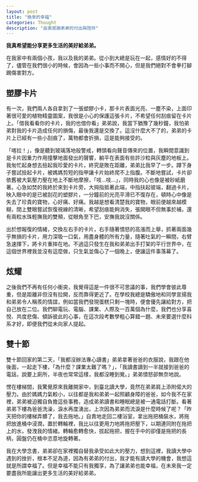 ```yaml
---
layout: post
title: "換來的幸福"
categories: Thought
description: "由衷感謝弟弟的付出與陪伴"
---
```


**我真希望能分享更多生活的美好給弟弟。**

在我家中有兩個小孩，我以及我的弟弟。從小到大總是玩在一起，感情好的不得了，儘管在我們很小的時候，會因為一些小事而不開心，但是我們絕對不會拳打腳踢傷害對方。

## 塑膠卡片

有一次，我們兩人各自拿到了一張塑膠小卡，那卡片表面光亮、一塵不染，上面印著很可愛的植物精靈圖案，我很是小心的保護這張卡片，不希望任何刮痕留在卡片上。「借我看看你的卡片，我的也借你看」弟弟說，我當下猶豫了幾秒鐘，我怕弟弟對我的卡片造成任何的損傷，最後我還是交換了。這沒什麼大不了的，弟弟的卡片上已經有一些小刮痕了，萬物都會折損，這是能夠接受的。

「喀拉！」，像是聽到玻璃落地般警戒，轉頭看向聲音傳來的位置，我瞬間意識到是卡片因重力作用撞擊地面發出的聲響，躺平在表面有些許沙粒與灰塵的地板上。我匆忙起身想去撿起我珍愛的卡片，終究是敗在距離，弟弟比我早了一步。蹲下身子嘗試撿起卡片，被媽媽剪短的指甲讓卡片始終爬不上指腹。不斷地嘗試，卡片卻依舊被大氣壓力壓在地上不斷地摩擦，「吱…吱…」，同時我的心也像是被砂紙磨著。心急如焚的我終於來到卡片旁，大拇指抵著此端，中指扶起彼端，翻過卡片，映入眼中的是已被刮花的塑膠片，一分鐘前的光亮平滑已不復存在，頓時心中像是失去了珍貴的寶物，心好痛、好痛。我越是想看清楚我的寶物，眼前便越來越模糊，閉上雙眼嘗試恢復視線的清晰，希望刮痕能夠消失，張開眼不但無事於補，還有兩粒水珠輕撫我的雙頰，從眼角至下巴，安撫我說沒關係。

出於想報復的情緒，交換左右手的卡片，右手隨著憤怒的高漲而上舉，抓著兩面幾乎無損的卡片，用力深吸一口氣，用盡身體的所有力量，隨著吐氣的一瞬間，右臂急速揮下，將卡片重摔在地。不過這只發生在我和弟弟出手打架的平行世界中，在這個世界裡我並沒有這麼做，只生氣並傷心了一個晚上，便讓這件事落幕了。

## 炫耀

之後我們不再有任何小衝突，我覺得這是一件很不可思議的事，我們學會彼此尊重，但是距離非但沒有拉開，反而靠得更近了。在學校我總是驕傲地和同學宣揚我和弟弟令人稱羨的情誼，例如當我們發現蛋糕只剩一塊時，便會優先讓給對方，把自己放在二位。我們聊電玩、電腦、課業、人際及一百萬個為什麼，我們也分享喜悅、共度悲傷、傾訴彼此的心事，在這次段考數學粗心算錯一題、未來要選什麼科系才好，即便我們從未向家人提起。

## 雙十節

雙十節回家的第二天，「我都沒辦法專心讀書」弟弟拿著爸爸的衣服說，我跟在他後面，一起走下樓，「為什麼？課業太難了嗎？」，「我讀書讀到一半就接到爸爸的電話，說要上廁所，半夜也常常這樣，我都沒睡到覺。」弟弟憤怒卻無奈地說。

愣在樓梯間，我驚覺原來我離開家中，到臺北讀大學，竟然在弟弟肩上添附偌大的壓力。由於媽媽力氣較小，以往都是我和弟弟一起照顧身障的爸爸，如今我不在家裡，弟弟被迫獨自負擔這些事務，造成弟弟讀書和睡眠總是被一通電話打斷。看著弟弟下樓為爸爸洗澡，淚水再度湧出，上次因為弟弟而流淚是什麼時候了呢？「昨天把你的樓梯弄髒了，我去拖地。」自責地走回二樓浴室，拿出拖把桶裝水，將拖把放進桶中浸潤，置於轉輪裡，我比以往更用力地將拖把壓下，以期連同附在拖把上的水，發洩我的情緒。轉輪愈轉愈快，拔起拖把，握在手中的卻僅是拖把的長柄，圓盤仍在桶中恣意地旋轉著。

我在大學念書，弟弟卻在家裡獨自替我承受如此大的壓力，想到這裡，我讀大學中遇到的挫折，根本不足為道，因為有弟弟的付出，我才能有讀大學的機會，我想這就是所謂幸福了。但是幸福不能只有我獨享，為了讓弟弟也能幸福，在未來我一定要盡我所能讓出更多生活的美好給弟弟。